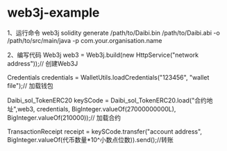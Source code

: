 # web3j-example
1、运行命令
web3j solidity generate /path/to/Daibi.bin /path/to/Daibi.abi -o /path/to/src/main/java -p com.your.organisation.name

2、编写代码
Web3j web3 = Web3j.build(new HttpService("network address"));// 创建Web3J

Credentials credentials = WalletUtils.loadCredentials("123456", "wallet file");// 加载钱包

Daibi_sol_TokenERC20 keySCode = Daibi_sol_TokenERC20.load("合约地址",web3, credentials, BigInteger.valueOf(27000000000L), BigInteger.valueOf(210000));// 加载合约

TransactionReceipt receipt = keySCode.transfer("account address", BigInteger.valueOf(代币数量*10^小数点位数)).send();//转账

